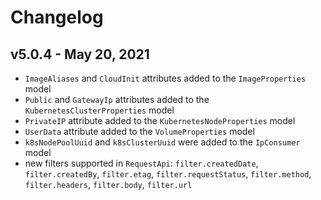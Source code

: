 # Changelog

## v5.0.4 - May 20, 2021

* `ImageAliases` and `CloudInit` attributes added to the `ImageProperties` model
* `Public` and `GatewayIp` attributes added to the `KubernetesClusterProperties` model
* `PrivateIP` attribute added to the `KubernetesNodeProperties` model
* `UserData` attribute added to the `VolumeProperties` model
* `k8sNodePoolUuid` and `k8sClusterUuid` were added to the `IpConsumer` model
* new filters supported in `RequestApi`: `filter.createdDate`, `filter.createdBy`, `filter.etag`, `filter.requestStatus`, `filter.method`, `filter.headers`, `filter.body`, `filter.url`

